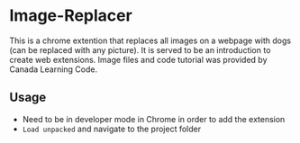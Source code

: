 # Image-Replacer

This is a chrome extention that replaces all images on a webpage with dogs (can be replaced with any picture). It is served to be an introduction to create web extensions. Image files and code tutorial was provided by Canada Learning Code.

## Usage

* Need to be in developer mode in Chrome in order to add the extension
* `Load unpacked` and navigate to the project folder

